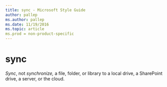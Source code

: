 ```yaml
---
title: sync - Microsoft Style Guide
author: pallep
ms.author: pallep
ms.date: 11/19/2016
ms.topic: article
ms.prod = non-product-specific
---
```


# sync

*Sync*, not *synchronize,* a file, folder, or library to a local drive, a SharePoint drive, a server, or the cloud. 
